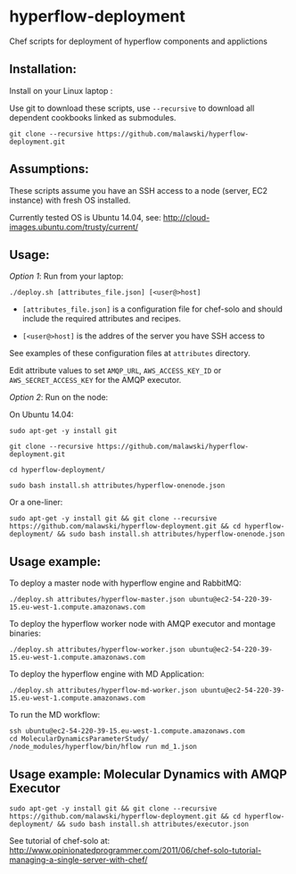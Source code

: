 hyperflow-deployment
====================

Chef scripts for deployment of hyperflow components and applictions

Installation:
-------------

Install on your Linux laptop :

Use git to download these scripts, use `--recursive` to download all dependent cookbooks linked as submodules.

`git clone --recursive https://github.com/malawski/hyperflow-deployment.git`


Assumptions:
------

These scripts assume you have an SSH access to a node (server, EC2 instance) with fresh OS installed. 

Currently tested OS is Ubuntu 14.04, see:  http://cloud-images.ubuntu.com/trusty/current/

Usage:
--------------

*Option 1*: Run from your laptop:

`./deploy.sh [attributes_file.json] [<user@>host]`

  * `[attributes_file.json]` is a configuration file for chef-solo and should include the required attributes and recipes.

  * `[<user@>host]` is the addres of the server you have SSH access to

See examples of these configuration files at `attributes` directory.

Edit attribute values to set `AMQP_URL`, `AWS_ACCESS_KEY_ID` or `AWS_SECRET_ACCESS_KEY` for the AMQP executor.

*Option 2*: Run on the node:

On Ubuntu 14.04:

`sudo apt-get -y install git`

`git clone --recursive https://github.com/malawski/hyperflow-deployment.git`

`cd hyperflow-deployment/`

`sudo bash install.sh attributes/hyperflow-onenode.json`

Or a one-liner: 

`sudo apt-get -y install git && git clone --recursive https://github.com/malawski/hyperflow-deployment.git && cd hyperflow-deployment/ && sudo bash install.sh attributes/hyperflow-onenode.json`

Usage example:
--------------

To deploy a master node with hyperflow engine and RabbitMQ:

`./deploy.sh attributes/hyperflow-master.json ubuntu@ec2-54-220-39-15.eu-west-1.compute.amazonaws.com`

To deploy the hyperflow worker node with AMQP executor and montage binaries:

`./deploy.sh attributes/hyperflow-worker.json ubuntu@ec2-54-220-39-15.eu-west-1.compute.amazonaws.com`

To deploy the hyperflow engine with MD Application:

`./deploy.sh attributes/hyperflow-md-worker.json ubuntu@ec2-54-220-39-15.eu-west-1.compute.amazonaws.com`

To run the MD workflow:

```
ssh ubuntu@ec2-54-220-39-15.eu-west-1.compute.amazonaws.com
cd MolecularDynamicsParameterStudy/
/node_modules/hyperflow/bin/hflow run md_1.json
```

Usage example: Molecular Dynamics with AMQP Executor 
--------------

`sudo apt-get -y install git && git clone --recursive https://github.com/malawski/hyperflow-deployment.git && cd hyperflow-deployment/ && sudo bash install.sh attributes/executor.json`


See tutorial of chef-solo at: http://www.opinionatedprogrammer.com/2011/06/chef-solo-tutorial-managing-a-single-server-with-chef/
